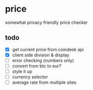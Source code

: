 # price

somewhat privacy friendly price checker

## todo

- [x] get current price from coindesk api
- [x] client side division & display
- [ ] error checking (numbers only)
- [ ] convert from btc to eur?
- [ ] style it up
- [ ] currency selector
- [ ] average rate from multiple sites
